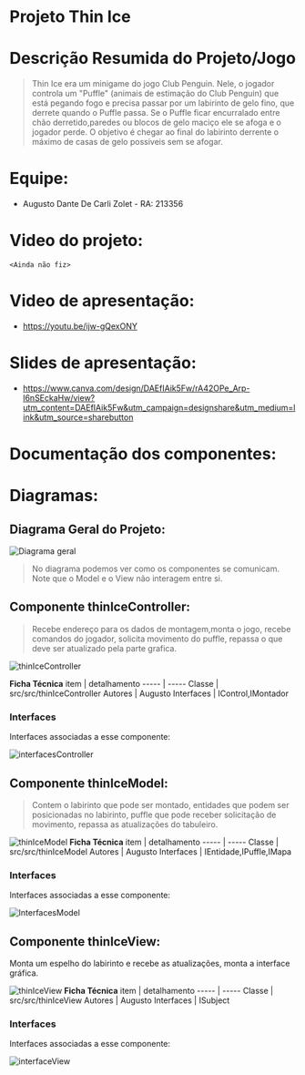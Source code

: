 # Projeto Thin Ice

# Descrição Resumida do Projeto/Jogo
> Thin Ice era um minigame do jogo Club Penguin. Nele, o jogador controla um "Puffle" (animais de estimação do Club Penguin) que está pegando fogo e precisa passar por um labirinto de gelo fino, que derrete quando o Puffle passa. Se o Puffle ficar encurralado entre chão derretido,paredes ou blocos de gelo maciço ele se afoga e o jogador perde. O objetivo é chegar ao final do labirinto derrente o máximo de casas de gelo possiveis sem se afogar.

# Equipe: 
* Augusto Dante De Carli Zolet - RA: 213356

# Video do projeto:
 `<Ainda não fiz>`
 
# Video de apresentação: 
* https://youtu.be/ijw-gQexONY

# Slides de apresentação:
* https://www.canva.com/design/DAEfIAik5Fw/rA42OPe_Arp-l6nSEckaHw/view?utm_content=DAEfIAik5Fw&utm_campaign=designshare&utm_medium=link&utm_source=sharebutton

# Documentação dos componentes:

# Diagramas:

## Diagrama Geral do Projeto:

![Diagrama geral](https://user-images.githubusercontent.com/80828532/122484010-31185400-cfaa-11eb-810e-68cb5725aa4d.png)

> No diagrama podemos ver como os componentes se comunicam. Note que o Model e o View não interagem entre si.

## Componente thinIceController:
> Recebe endereço para os dados de montagem,monta o jogo, recebe comandos do jogador, solicita movimento do puffle, repassa o que deve ser atualizado pela parte grafica.

![thinIceController](https://user-images.githubusercontent.com/80828532/122484953-337bad80-cfac-11eb-8ffa-90808741eaff.png)

**Ficha Técnica**
item | detalhamento
----- | -----
Classe | src/src/thinIceController
Autores | Augusto
Interfaces | IControl,IMontador

### Interfaces

Interfaces associadas a esse componente:

![interfacesController](https://user-images.githubusercontent.com/80828532/122494126-30d68380-cfbf-11eb-837a-f221eccbff65.png)



## Componente thinIceModel:
> Contem o labirinto que pode ser montado, entidades que podem ser posicionadas no labirinto, puffle que pode receber solicitação de movimento, repassa as atualizações do tabuleiro.
> 
![thinIceModel](https://user-images.githubusercontent.com/80828532/122484995-4aba9b00-cfac-11eb-9b33-5a5eeebfb8fd.png)
**Ficha Técnica**
item | detalhamento
----- | -----
Classe | src/src/thinIceModel
Autores | Augusto 
Interfaces | IEntidade,IPuffle,IMapa

### Interfaces

Interfaces associadas a esse componente:

![InterfacesModel](https://user-images.githubusercontent.com/80828532/122494158-3b911880-cfbf-11eb-84ea-312e4f8f45ef.png)



## Componente thinIceView:
Monta um espelho do labirinto e recebe as atualizações, monta a interface gráfica.

![thinIceView](https://user-images.githubusercontent.com/80828532/122485008-50b07c00-cfac-11eb-9d9e-ab02b25d142b.png)
**Ficha Técnica**
item | detalhamento
----- | -----
Classe | src/src/thinIceView
Autores | Augusto
Interfaces | ISubject

### Interfaces

Interfaces associadas a esse componente:

![interfaceView](https://user-images.githubusercontent.com/80828532/122494211-53689c80-cfbf-11eb-9801-3c0dc3af53ff.png)







